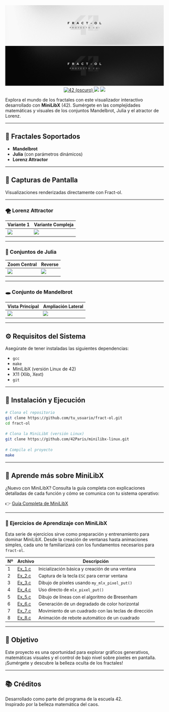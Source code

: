 <div align="center">
    <img src="https://github.com/15Galan/42_project-readmes/blob/master/banners/cursus/projects/fract-ol-light.png#gh-light-mode-only" alt="Banner (claro)" />
    <img src="https://github.com/15Galan/42_project-readmes/blob/master/banners/cursus/projects/fract-ol-dark.png#gh-dark-mode-only" alt="Banner (oscuro)" />
    <a href='https://profile.intra.42.fr/users/aarcos' target="_blank">
        <img alt='42 (oscuro)' src='https://img.shields.io/badge/Madrid-black?style=flat&logo=42&logoColor=white'/>
    </a>
    <img src="https://img.shields.io/badge/puntuación---%20%2F%20100-success?color=%2312bab9&style=flat" />
    <img src="https://api.visitorbadge.io/api/visitors?user=0xARCOS&repo=fractol_42&label=visitas&countColor=%2385e3ff&style=flat&labelStyle=none"/>
</div>

Explora el mundo de los fractales con este visualizador interactivo desarrollado con **MiniLibX** (42). Sumérgete en las complejidades matemáticas y visuales de los conjuntos Mandelbrot, Julia y el atractor de Lorenz.

---

## 🌌 Fractales Soportados

- **Mandelbrot**
- **Julia** (con parámetros dinámicos)
- **Lorenz Attractor**

---

## 📸 Capturas de Pantalla

Visualizaciones renderizadas directamente con Fract-ol.

---

### 🌪 Lorenz Attractor

| Variante 1 | Variante Compleja |
|------------|-------------------|
| <img src="https://github.com/0xARCOS/fractol_42/blob/main/img/Screenshot%20from%202025-03-28%2002-19-26.png" width="340"/> | <img src="https://github.com/0xARCOS/fractol_42/blob/main/img/Screenshot%20from%202025-03-20%2000-36-21.png" width="340"/> |

---

### 🌊 Conjuntos de Julia

| Zoom Central | Reverse |
|--------------|---------|
| <img src="https://github.com/0xARCOS/fractol_42/blob/main/img/Screenshot%20from%202025-03-24%2006-13-12.png" width="340"/> | <img src="https://github.com/0xARCOS/fractol_42/blob/main/img/Screenshot%20from%202025-03-24%2007-00-57.png" width="340"/> |

---

### 🕳 Conjunto de Mandelbrot

| Vista Principal | Ampliación Lateral |
|-----------------|--------------------|
| <img src="https://github.com/0xARCOS/fractol_42/blob/main/img/Screenshot%20from%202025-03-20%2005-07-50.png" width="340"/> | <img src="https://github.com/0xARCOS/fractol_42/blob/main/img/Screenshot%20from%202025-03-28%2004-05-28.png" width="340"/> |

---
## ⚙️ Requisitos del Sistema

Asegúrate de tener instaladas las siguientes dependencias:

- `gcc`
- `make`
- MiniLibX (versión Linux de 42)
- X11 (Xlib, Xext)
- `git`

---

## 🚀 Instalación y Ejecución

```bash
# Clona el repositorio
git clone https://github.com/tu_usuario/fract-ol.git
cd fract-ol

# Clona la MiniLibX (versión Linux)
git clone https://github.com/42Paris/minilibx-linux.git

# Compila el proyecto
make
```
---


## 📘 Aprende más sobre MiniLibX

¿Nuevo con MiniLibX? Consulta la guía completa con explicaciones detalladas de cada función y cómo se comunica con tu sistema operativo:

👉 [Guía Completa de MiniLibX](./MiniLibX_GuiaCompleta.md)

---

### 🧪 Ejercicios de Aprendizaje con MiniLibX

Esta serie de ejercicios sirve como preparación y entrenamiento para dominar MiniLibX. Desde la creación de ventanas hasta animaciones simples, cada uno te familiarizará con los fundamentos necesarios para `fract-ol`.

| Nº | Archivo                                | Descripción                                                |
|----|----------------------------------------|------------------------------------------------------------|
| 1  | [Ex_1.c](./ejers_minilibx/Ex_1.c)      | Inicialización básica y creación de una ventana            |
| 2  | [Ex_2.c](./ejers_minilibx/Ex_2.c)      | Captura de la tecla `ESC` para cerrar ventana              |
| 3  | [Ex_3.c](./ejers_minilibx/Ex_3.c)      | Dibujo de píxeles usando `my_mlx_pixel_put()`              |
| 4  | [Ex_4.c](./ejers_minilibx/Ex_4.c)      | Uso directo de `mlx_pixel_put()`                           |
| 5  | [Ex_5.c](./ejers_minilibx/Ex_5.c)      | Dibujo de líneas con el algoritmo de Bresenham             |
| 6  | [Ex_6.c](./ejers_minilibx/Ex_6.c)      | Generación de un degradado de color horizontal             |
| 7  | [Ex_7.c](./ejers_minilibx/Ex_7.c)      | Movimiento de un cuadrado con las teclas de dirección      |
| 8  | [Ex_8.c](./ejers_minilibx/Ex_8.c)      | Animación de rebote automático de un cuadrado              |

---

## 🧠 Objetivo

Este proyecto es una oportunidad para explorar gráficos generativos, matemáticas visuales y el control de bajo nivel sobre píxeles en pantalla. ¡Sumérgete y descubre la belleza oculta de los fractales!

---
## 📚 Créditos

Desarrollado como parte del programa de la escuela 42.  
Inspirado por la belleza matemática del caos.

